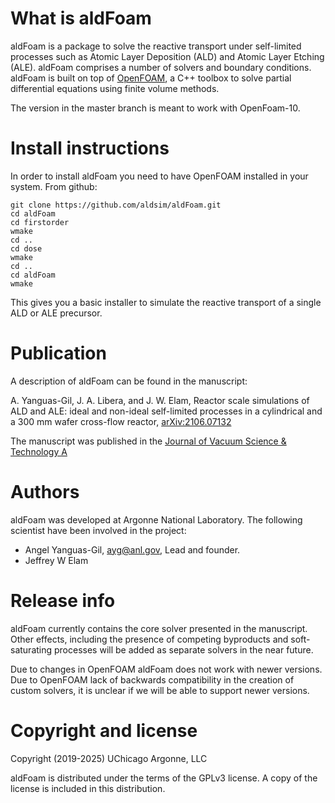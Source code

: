 # What is aldFoam

aldFoam is a package to solve the reactive transport under self-limited
processes such as Atomic Layer Deposition (ALD) and Atomic Layer Etching (ALE).
aldFoam comprises a number of solvers and boundary conditions.
aldFoam is built on top of [OpenFOAM](https://openfoam.org/), a C++ toolbox
to solve partial differential equations using finite volume methods.

The version in the master branch is meant to work with OpenFoam-10.

# Install instructions

In order to install aldFoam you need to have OpenFOAM installed in your
system. From github:

```shell
git clone https://github.com/aldsim/aldFoam.git
cd aldFoam
cd firstorder
wmake
cd ..
cd dose
wmake
cd ..
cd aldFoam
wmake
```

This gives you a basic installer to simulate the reactive transport
of a single ALD or ALE precursor.

# Publication

A description of aldFoam can be found in the manuscript:

A. Yanguas-Gil, J. A. Libera, and J. W. Elam, Reactor scale simulations of ALD and ALE: ideal and non-ideal self-limited processes in a cylindrical and a 300 mm wafer cross-flow reactor, [arXiv:2106.07132](https://arxiv.org/abs/2106.07132)

The manuscript was published in the 
[Journal of Vacuum Science & Technology A](https://doi.org/10.1116/6.0001212)

# Authors

aldFoam was developed at Argonne National Laboratory. The following
scientist have been involved in the project:

  * Angel Yanguas-Gil, <ayg@anl.gov>, Lead and founder.
  * Jeffrey W Elam

# Release info

aldFoam currently contains the core solver presented in the manuscript. Other
effects, including the presence of competing byproducts and soft-saturating processes will be added as separate solvers in the near future.

Due to changes in OpenFOAM aldFoam does not work with newer versions. Due to
OpenFOAM lack of backwards compatibility in the creation of custom solvers,
it is unclear if we will be able to support newer versions.

# Copyright and license

Copyright (2019-2025) UChicago Argonne, LLC

aldFoam is distributed under the terms of the GPLv3 license. A copy
of the license is included in this distribution.
